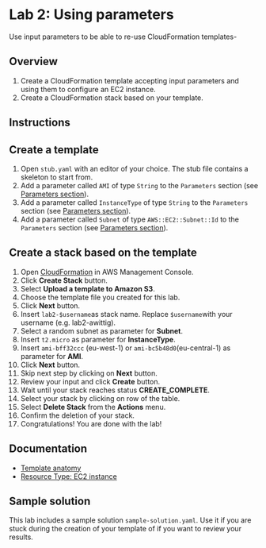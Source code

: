 # Lab 2: Using parameters

Use input parameters to be able to re-use CloudFormation templates-

## Overview
1. Create a CloudFormation template accepting input parameters and using them to configure an EC2 instance.
1. Create a CloudFormation stack based on your template.

## Instructions

## Create a template
1. Open `stub.yaml` with an editor of your choice. The stub file contains a skeleton to start from.
1. Add a parameter called `AMI` of type `String` to the `Parameters` section (see [Parameters section](http://docs.aws.amazon.com/AWSCloudFormation/latest/UserGuide/parameters-section-structure.html)).
1. Add a parameter called `InstanceType` of type `String` to the `Parameters` section (see [Parameters section](http://docs.aws.amazon.com/AWSCloudFormation/latest/UserGuide/parameters-section-structure.html)).
1. Add a parameter called `Subnet` of type `AWS::EC2::Subnet::Id` to the `Parameters` section (see [Parameters section](http://docs.aws.amazon.com/AWSCloudFormation/latest/UserGuide/parameters-section-structure.html)).


## Create a stack based on the template
1. Open [CloudFormation](https://console.aws.amazon.com/cloudformation) in AWS Management Console.
1. Click **Create Stack** button.
1. Select **Upload a template to Amazon S3**.
1. Choose the template file you created for this lab.
1. Click **Next** button.
1. Insert `lab2-$username`as stack name. Replace `$username`with your username (e.g. lab2-awittig).
1. Select a random subnet as parameter for **Subnet**.
1. Insert `t2.micro` as parameter for **InstanceType**.
1. Insert `ami-bff32ccc` (eu-west-1) or `ami-bc5b48d0`(eu-central-1) as parameter for **AMI**.
1. Click **Next** button.
1. Skip next step by clicking on **Next** button.
1. Review your input and click **Create** button.
1. Wait until your stack reaches status **CREATE_COMPLETE**.
1. Select your stack by clicking on row of the table.
1. Select **Delete Stack** from the **Actions** menu.
1. Confirm the deletion of your stack.
1. Congratulations! You are done with the lab!

## Documentation
* [Template anatomy](http://docs.aws.amazon.com/AWSCloudFormation/latest/UserGuide/template-anatomy.html)
* [Resource Type: EC2 instance](http://docs.aws.amazon.com/AWSCloudFormation/latest/UserGuide/aws-properties-ec2-instance.html)

## Sample solution
This lab includes a sample solution `sample-solution.yaml`. Use it if you are stuck during the creation of your template of if you want to review your results.
